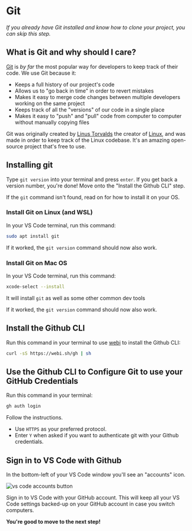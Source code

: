 # Git

*If you already have Git installed and know how to clone your project, you can skip this step.*

## What is Git and why should I care?

[Git](https://git-scm.com/) is *by far* the most popular way for developers to keep track of their code. We use Git because it:

* Keeps a full history of our project's code
* Allows us to "go back in time" in order to revert mistakes
* Makes it easy to merge code changes between multiple developers working on the same project
* Keeps track of all the "versions" of our code in a single place
* Makes it easy to "push" and "pull" code from computer to computer without manually copying files

Git was originally created by [Linus Torvalds](https://en.wikipedia.org/wiki/Linus_Torvalds) the creator of [Linux](https://www.linux.org/), and was made in order to keep track of the Linux codebase. It's an amazing open-source project that's free to use.

## Installing git

Type `git version` into your terminal and press `enter`. If you get back a version number, you're done! Move onto the "Install the Github CLI" step.

If the `git` command isn't found, read on for how to install it on your OS.

### Install Git on Linux (and WSL)

In your VS Code terminal, run this command:

```bash
sudo apt install git
```

If it worked, the `git version` command should now also work.

### Install Git on Mac OS

In your VS Code terminal, run this command:

```bash
xcode-select --install
```

It will install `git` as well as some other common dev tools

If it worked, the `git version` command should now also work.

## Install the Github CLI

Run this command in your terminal to use [webi](https://webinstall.dev/gh/) to install the Github CLI:

```bash
curl -sS https://webi.sh/gh | sh
```

## Use the Github CLI to Configure Git to use your GitHub Credentials

Run this command in your terminal:

```bash
gh auth login
```

Follow the instructions.

* Use `HTTPS` as your preferred protocol.
* Enter `Y` when asked if you want to authenticate git with your Github credentials.

## Sign in to VS Code with Github

In the bottom-left of your VS Code window you'll see an "accounts" icon.

![vs code accounts button](https://i.imgur.com/ybz4vzV.png)

Sign in to VS Code with your GitHub account. This will keep all your VS Code settings backed-up on your GitHub account in case you switch computers.

**You're good to move to the next step!**
